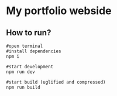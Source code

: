 # My portfolio webside

## How to run?

```shell
#open terminal
#install dependencies
npm i 

#start development
npm run dev

#start build (uglified and compressed)
npm run build

```